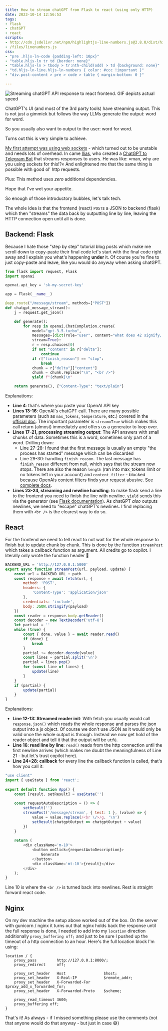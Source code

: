 ```yaml
---
title: How to stream chatGPT from Flask to react (using only HTTP)
date: 2023-10-14 12:56:53
tags:
- flask
- chatGPT
- react
scripts:
- http://cdn.jsdelivr.net/npm/highlightjs-line-numbers.js@2.8.0/dist/highlightjs-line-numbers.min.js
- /files/linenumbers.js
css:
- "pre .hljs-ln-code {padding-left: 10px}"
- "table.hljs-ln tr td {border: none}"
- "table.hljs-ln > tbody > tr:nth-child(odd) > td {background: none}"
- "td.hljs-ln-line.hljs-ln-numbers { color: #ccc !important }"
- "div.post-content > pre > code > table { margin-bottom: 0 }"

---
```


<img class="caption" alt="Streaming chatGPT API response to react frontend. GIF depicts actual speed" src="/images/chatgpt_streaming.gif"  />

ChatGPT's UI (and most of the 3rd party tools) have streaming output. This is not just a gimmick but follows the way LLMs generate the output: word for word.

So you usually also want to output to the user: word for word.

Turns out this is very simple to achieve. 

[My first attempt was using web sockets](http://howto.philippkeller.com/2023/04/03/ChatGPT-streaming-from-python-backend-to-react-frontend/) - which turned out to be unstable and needs lots of overhead. In came [Ilias](https://typefully.com/illyism), who created a [ChatGPT to Telegram Bot](https://magicbuddy.chat/) that streams responses to users. He was like: »man, why are you using sockets for this!?« And enlightened me that the same thing is possible with good ol' http requests.

Plus: This method uses *zero* additional dependencies.

Hope that I've wet your appetite.

So enough of those introductory bubbles, let's talk tech.

The whole idea is that the frontend (react) `POST`s a JSON to backend (flask) which then "streams" the data back by outputting line by line, leaving the HTTP connection open until all is done.

<!-- more -->

## Backend: Flask

Because I hate those "step by step" tutorial blog posts which make me scroll down to copy-paste their final code let's start with the final code right away and I explain you what's happening **under** it. Of course you're fine to just copy-paste and leave, like you would do anyway when asking chatGPT.

```python
from flask import request, Flask
import openai

openai.api_key = 'sk-my-secret-key'

app = Flask(__name__)

@app.route("/message/stream", methods=["POST"])
def chatgpt_message_stream():
    j = request.get_json()

    def generate():
        for resp in openai.ChatCompletion.create(
            model="gpt-3.5-turbo",
            messages=[dict(role="user", content="what does 42 signify, in brief?")],
            stream=True):
            r = resp.choices[0]
            if not "content" in r["delta"]:
                continue
            if r["finish_reason"] == "stop":
                break
            chunk = r["delta"]["content"]
            chunk = chunk.replace("\n", "<br />")
            yield f"{chunk}\n"

    return generate(), {"Content-Type": "text/plain"}
```

Explanations:

- **Line 4**: that's where you paste your OpenAI API key
- **Lines 13-16**: OpenAI's chatGPT call. There are many possible parameters (such as `max_tokens`, `temperature`, etc.) covered in the [official doc](https://platform.openai.com/docs/api-reference/models/retrieve). The important parameter is `stream=True` which makes this call return (almost) immediately and offers us a generator to loop over.
- **Lines 17-21, processing streaming output**: The API answers with small chunks of data. Sometimes this is a word, sometimes only part of a word. Drilling down:
	- Line 27-28: I found that the first message is usually an empty "the process has started" message which can be discarded
	- Line 29-30: handling `finish_reason`. The last message has `finish_reason` different from null, which says that the stream now stops. There are also the reason `length` (ran into max_tokens limit or no tokens left in your account) and `content_filter` - blocked because OpenAIs content filters finds your request abusive. See [complete docs](https://platform.openai.com/docs/guides/chat/response-format).
- **Lines 23-24, streaming and newline handling**: to make flask send a line to the frontend you need to finish the line with newline. `yield` sends this via the generator (see [Flask documentation](https://flask.palletsprojects.com/en/2.3.x/patterns/streaming/#basic-usage)). As chatGPT *also* outputs newlines, we need to "escape" chatGPT's newlines. I find replacing them with `<br />` is the clearest way to do so.


## React

For the frontend we need to tell react to not wait for the whole response to finish but to update chunk by chunk. This is done by the function `streamPost` which takes a callback function as argument. All credits go to copilot. I literally only wrote the function header 🤘

```javascript
BACKEND_URL = 'http://127.0.0.1:5000'
export async function streamPost(url, payload, update) {
    const url = BACKEND_URL + path
    const response = await fetch(url, {
        method: 'POST',
        headers: {
            'Content-Type': 'application/json'
        },
        credentials: 'include',
        body: JSON.stringify(payload)
    })
    const reader = response.body.getReader()
    const decoder = new TextDecoder('utf-8')
    let partial = ''
    while (true) {
        const { done, value } = await reader.read()
        if (done) {
            break
        }
        partial += decoder.decode(value)
        const lines = partial.split('\n')
        partial = lines.pop()
        for (const line of lines) {
            update(line)
        }
    }
    if (partial) {
        update(partial)
    }
}
```

Explanations:

- **Line 12-13: Streamed reader init**: With fetch you usually would call `response.json()` which reads the whole response and parses the json output into a js object. Of course we don't use JSON as it would only be valid once the whole output is through. Instead we now get hold of the reader object and tell it that the output will be `utf8`.
- **Line 16: read line by line**: `read()` reads from the http connection until the first newline arrives (which makes me doubt the meaningfulness of Line 21 - but let's trust copilot here).
- **Line 24+28: callback** for every line the callback function is called, that's how you call it:

```javascript
"use client"
import { useState } from 'react';
 
export default function App() {
    const [result, setResult] = useState('')
 
    const requestAutoDescription = () => {
        setResult('')
        streamPost('/message/stream', { test: 1 }, (value) => {
            value = value.replace(/<br \/>/g, '\n')
            setResult(chatgptOutput => chatgptOutput + value)
        })
    }
 
    return (
        <div className='m-10'>
            <button onClick={requestAutoDescription}>
                Generate
            </button>
            <div className='mt-10'>{result}</div>
        </div>
    );
}
```

Line 10 is where the `<br />` is turned back into newlines. Rest is straight forward react code.

## Nginx

On my dev machine the setup above worked out of the box. On the server with gunicorn / nginx it turns out that nginx holds back the response until the full response is done, I needed to add into my `location` direction additionally `proxy_buffering off;` and just to be sure I pushed up the timeout of a http connection to an hour. Here's the full location block I'm using:

```nginx
location / {
    proxy_pass         http://127.0.0.1:8000/;
    proxy_redirect     off;

    proxy_set_header   Host                 $host;
    proxy_set_header   X-Real-IP            $remote_addr;
    proxy_set_header   X-Forwarded-For      $proxy_add_x_forwarded_for;
    proxy_set_header   X-Forwarded-Proto    $scheme;

    proxy_read_timeout 3600;
    proxy_buffering off;
}
```

That's it! As always - if I missed something please use the comments (not that anyone would do that anyway - but just in case 😅)